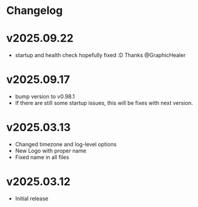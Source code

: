 # Changelog

# v2025.09.22
- startup and health check hopefully fixed :D
Thanks @GraphicHealer

# v2025.09.17
- bump version to v0.98.1
- If there are still some startup issues, this will be fixes with next version.

# v2025.03.13
- Changed timezone and log-level options
- New Logo with proper name
- Fixed name in all files 

# v2025.03.12

- Initial release
